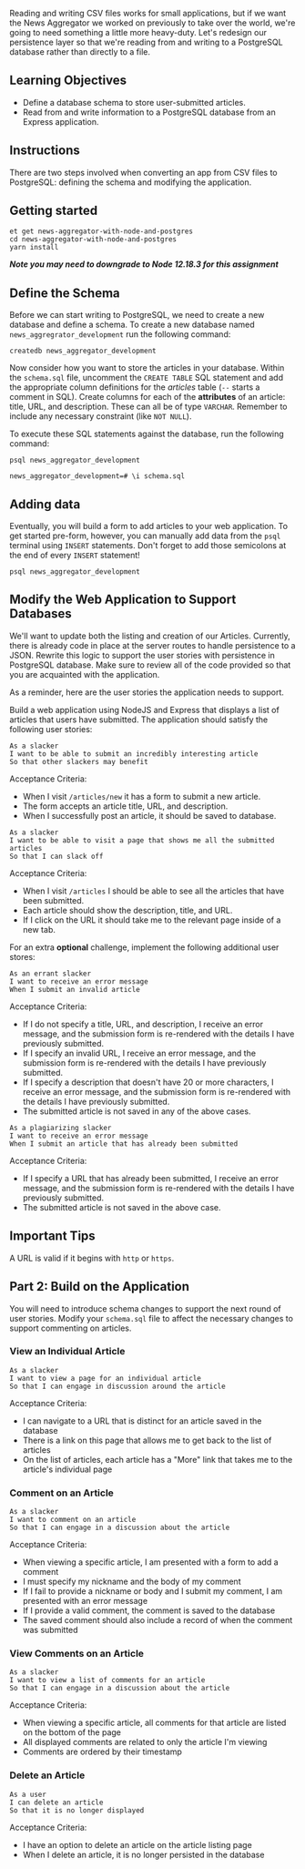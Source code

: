 Reading and writing CSV files works for small applications, but if we want the News Aggregator we worked on previously to take over the world, we're going to need something a little more heavy-duty. Let's redesign our persistence layer so that we're reading from and writing to a PostgreSQL database rather than directly to a file.

## Learning Objectives

* Define a database schema to store user-submitted articles.
* Read from and write information to a PostgreSQL database from an Express application.

## Instructions

There are two steps involved when converting an app from CSV files to PostgreSQL: defining the schema and modifying the application.

## Getting started

```no-highlight
et get news-aggregator-with-node-and-postgres
cd news-aggregator-with-node-and-postgres
yarn install
```

***Note you may need to downgrade to Node 12.18.3 for this assignment***

## Define the Schema

Before we can start writing to PostgreSQL, we need to create a new database and define a schema. To create a new database named `news_aggregrator_development` run the following command:

```no-highlight
createdb news_aggregator_development
```

Now consider how you want to store the articles in your database. Within the `schema.sql` file, uncomment the `CREATE TABLE` SQL statement and add the appropriate column definitions for the *articles* table (`--` starts a comment in SQL). Create columns for each of the **attributes** of an article: title, URL, and description. These can all be of type `VARCHAR`. Remember to include any necessary constraint (like `NOT NULL`).

To execute these SQL statements against the database, run the following command:

```no-highlight
psql news_aggregator_development

news_aggregator_development=# \i schema.sql
```

## Adding data

Eventually, you will build a form to add articles to your web application. To get
started pre-form, however, you can manually add data from the `psql` terminal using `INSERT` statements. Don't forget to add those semicolons at the end of every `INSERT` statement!

```no-highlight
psql news_aggregator_development
```

## Modify the Web Application to Support Databases

We'll want to update both the listing and creation of our Articles. Currently, there is already code in place at the server routes to handle persistence to a JSON. Rewrite this logic to support the user stories with persistence in PostgreSQL database. Make sure to review all of the code provided so that you are acquainted with the application.

As a reminder, here are the user stories the application needs to support.

Build a web application using NodeJS and Express that displays a list of articles that users have submitted. The application should satisfy the following user stories:

```no-highlight
As a slacker
I want to be able to submit an incredibly interesting article
So that other slackers may benefit
```

Acceptance Criteria:

* When I visit `/articles/new` it has a form to submit a new article.
* The form accepts an article title, URL, and description.
* When I successfully post an article, it should be saved to database.

```no-highlight
As a slacker
I want to be able to visit a page that shows me all the submitted articles
So that I can slack off
```

Acceptance Criteria:

* When I visit `/articles` I should be able to see all the articles that have been submitted.
* Each article should show the description, title, and URL.
* If I click on the URL it should take me to the relevant page inside of a new tab.

For an extra **optional** challenge, implement the following additional user stores:

```no-highlight
As an errant slacker
I want to receive an error message
When I submit an invalid article
```

Acceptance Criteria:

* If I do not specify a title, URL, and description, I receive an error message, and the submission form is re-rendered with the details I have previously submitted.
* If I specify an invalid URL, I receive an error message, and the submission form is re-rendered with the details I have previously submitted.
* If I specify a description that doesn't have 20 or more characters, I receive an error message, and the submission form is re-rendered with the details I have previously submitted.
* The submitted article is not saved in any of the above cases.

```no-highlight
As a plagiarizing slacker
I want to receive an error message
When I submit an article that has already been submitted
```

Acceptance Criteria:

* If I specify a URL that has already been submitted, I receive an error message, and the submission form is re-rendered with the details I have previously submitted.
* The submitted article is not saved in the above case.

## Important Tips

A URL is valid if it begins with `http` or `https`.

## Part 2: Build on the Application

You will need to introduce schema changes to support the next round of user stories. Modify your `schema.sql` file to affect the necessary changes to support commenting on articles.

### View an Individual Article

```no-highlight
As a slacker
I want to view a page for an individual article
So that I can engage in discussion around the article
```

Acceptance Criteria:

* I can navigate to a URL that is distinct for an article saved in the database
* There is a link on this page that allows me to get back to the list of articles
* On the list of articles, each article has a "More" link that takes me to the article's individual page

### Comment on an Article

```no-highlight
As a slacker
I want to comment on an article
So that I can engage in a discussion about the article
```

Acceptance Criteria:

* When viewing a specific article, I am presented with a form to add a comment
* I must specify my nickname and the body of my comment
* If I fail to provide a nickname or body and I submit my comment, I am presented with an error message
* If I provide a valid comment, the comment is saved to the database
* The saved comment should also include a record of when the comment was submitted

### View Comments on an Article

```no-highlight
As a slacker
I want to view a list of comments for an article
So that I can engage in a discussion about the article
```

Acceptance Criteria:

* When viewing a specific article, all comments for that article are listed on the bottom of the page
* All displayed comments are related to only the article I'm viewing
* Comments are ordered by their timestamp

### Delete an Article

```no-highlight
As a user
I can delete an article
So that it is no longer displayed
```

Acceptance Criteria:

* I have an option to delete an article on the article listing page
* When I delete an article, it is no longer persisted in the database
